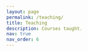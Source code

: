 ```yaml
---
layout: page
permalink: /teaching/
title: Teaching
description: Courses taught.
nav: true
nav_order: 6
---
```

